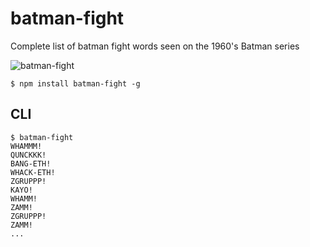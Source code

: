 batman-fight
============

Complete list of batman fight words seen on the 1960's Batman series

![batman-fight](https://cloud.githubusercontent.com/assets/122594/4102550/75ab86f6-3131-11e4-9bd5-070d5070c2f2.jpg)

```
$ npm install batman-fight -g
```

## CLI

```
$ batman-fight
WHAMMM!
QUNCKKK!
BANG-ETH!
WHACK-ETH!
ZGRUPPP!
KAYO!
WHAMM!
ZAMM!
ZGRUPPP!
ZAMM!
...
```
